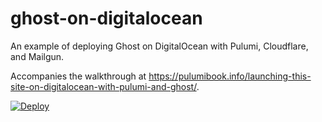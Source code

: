 # ghost-on-digitalocean

An example of deploying Ghost on DigitalOcean with Pulumi, Cloudflare, and Mailgun. 

Accompanies the walkthrough at <https://pulumibook.info/launching-this-site-on-digitalocean-with-pulumi-and-ghost/>.

[![Deploy](https://get.pulumi.com/new/button.svg)](https://app.pulumi.com/new?template=https://github.com/pulumibook/examples/blob/main/website/ghost-on-digitalocean/Pulumi.yaml)
